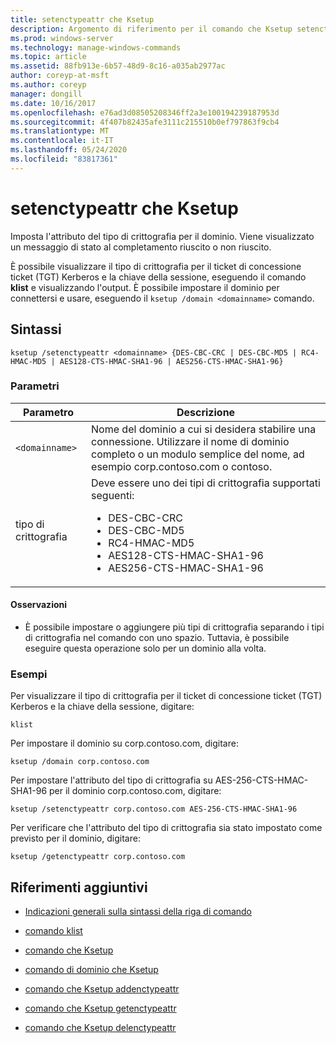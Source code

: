 ```yaml
---
title: setenctypeattr che Ksetup
description: Argomento di riferimento per il comando che Ksetup setenctypeattr, che imposta l'attributo del tipo di crittografia per il dominio.
ms.prod: windows-server
ms.technology: manage-windows-commands
ms.topic: article
ms.assetid: 88fb913e-6b57-48d9-8c16-a035ab2977ac
author: coreyp-at-msft
ms.author: coreyp
manager: dongill
ms.date: 10/16/2017
ms.openlocfilehash: e76ad3d08505208346ff2a3e100194239187953d
ms.sourcegitcommit: 4f407b82435afe3111c215510b0ef797863f9cb4
ms.translationtype: MT
ms.contentlocale: it-IT
ms.lasthandoff: 05/24/2020
ms.locfileid: "83817361"
---
```

# <a name="ksetup-setenctypeattr"></a>setenctypeattr che Ksetup

Imposta l'attributo del tipo di crittografia per il dominio. Viene visualizzato un messaggio di stato al completamento riuscito o non riuscito.

È possibile visualizzare il tipo di crittografia per il ticket di concessione ticket (TGT) Kerberos e la chiave della sessione, eseguendo il comando **klist** e visualizzando l'output. È possibile impostare il dominio per connettersi e usare, eseguendo il `ksetup /domain <domainname>` comando.

## <a name="syntax"></a>Sintassi

```
ksetup /setenctypeattr <domainname> {DES-CBC-CRC | DES-CBC-MD5 | RC4-HMAC-MD5 | AES128-CTS-HMAC-SHA1-96 | AES256-CTS-HMAC-SHA1-96}
```

### <a name="parameters"></a>Parametri

| Parametro | Descrizione |
| --------- | ----------- |
| `<domainname>` | Nome del dominio a cui si desidera stabilire una connessione. Utilizzare il nome di dominio completo o un modulo semplice del nome, ad esempio corp.contoso.com o contoso. |
| tipo di crittografia | Deve essere uno dei tipi di crittografia supportati seguenti:<ul><li>DES-CBC-CRC</li><li>DES-CBC-MD5</li><li>RC4-HMAC-MD5</li><li>AES128-CTS-HMAC-SHA1-96</li><li>AES256-CTS-HMAC-SHA1-96</li></ul> |

#### <a name="remarks"></a>Osservazioni

- È possibile impostare o aggiungere più tipi di crittografia separando i tipi di crittografia nel comando con uno spazio. Tuttavia, è possibile eseguire questa operazione solo per un dominio alla volta.

### <a name="examples"></a>Esempi

Per visualizzare il tipo di crittografia per il ticket di concessione ticket (TGT) Kerberos e la chiave della sessione, digitare:

```
klist
```

Per impostare il dominio su corp.contoso.com, digitare:

```
ksetup /domain corp.contoso.com
```

Per impostare l'attributo del tipo di crittografia su AES-256-CTS-HMAC-SHA1-96 per il dominio corp.contoso.com, digitare:

```
ksetup /setenctypeattr corp.contoso.com AES-256-CTS-HMAC-SHA1-96
```

Per verificare che l'attributo del tipo di crittografia sia stato impostato come previsto per il dominio, digitare:

```
ksetup /getenctypeattr corp.contoso.com
```

## <a name="additional-references"></a>Riferimenti aggiuntivi

- [Indicazioni generali sulla sintassi della riga di comando](command-line-syntax-key.md)

- [comando klist](klist.md)

- [comando che Ksetup](ksetup.md)

- [comando di dominio che Ksetup](ksetup-domain.md)

- [comando che Ksetup addenctypeattr](ksetup-addenctypeattr.md)

- [comando che Ksetup getenctypeattr](ksetup-getenctypeattr.md)

- [comando che Ksetup delenctypeattr](ksetup-delenctypeattr.md)
